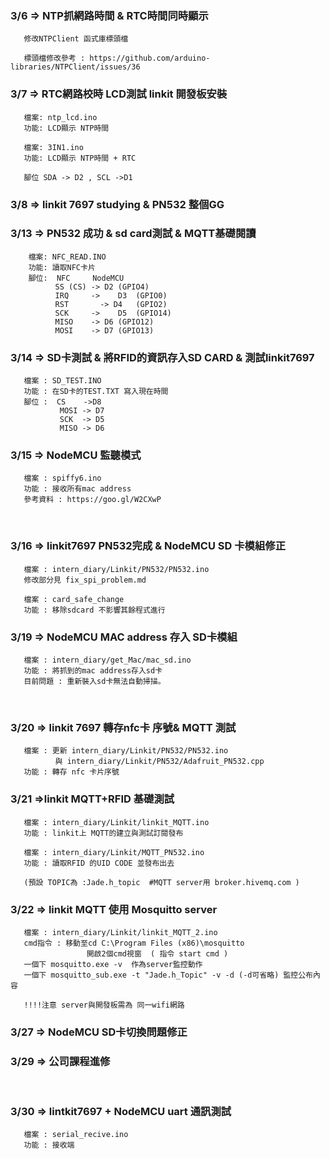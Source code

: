 
### 3/6 => NTP抓網路時間 & RTC時間同時顯示
       修改NTPClient 函式庫標頭檔

       標頭檔修改參考 : https://github.com/arduino-libraries/NTPClient/issues/36

### 3/7 => RTC網路校時 LCD測試 linkit 開發板安裝

       檔案: ntp_lcd.ino
       功能: LCD顯示 NTP時間
       
       檔案: 3IN1.ino
       功能: LCD顯示 NTP時間 + RTC
       
       腳位 SDA -> D2 , SCL ->D1

### 3/8 => linkit 7697 studying & PN532 整個GG 

### 3/13 => PN532 成功 & sd card測試 & MQTT基礎閱讀
                   
        檔案: NFC_READ.INO
        功能: 讀取NFC卡片
        腳位:  NFC	 NodeMCU
              SS (CS) -> D2	(GPIO4) 
              IRQ     ->	D3	(GPIO0)
              RST	    -> D4	(GPIO2) 
              SCK     ->	D5	(GPIO14)
              MISO    -> D6	(GPIO12)
              MOSI    -> D7	(GPIO13)
              

### 3/14 => SD卡測試 & 將RFID的資訊存入SD CARD & 測試linkit7697

       檔案 : SD_TEST.INO
       功能 : 在SD卡的TEST.TXT 寫入現在時間
       腳位 :  CS    ->D8
               MOSI -> D7
               SCK  -> D5
               MISO -> D6
       
### 3/15 => NodeMCU 監聽模式

       檔案 : spiffy6.ino
       功能 : 接收所有mac address
       參考資料 : https://goo.gl/W2CXwP
        
### 3/16 => linkit7697 PN532完成 & NodeMCU SD 卡模組修正
       
       檔案 : intern_diary/Linkit/PN532/PN532.ino
       修改部分見 fix_spi_problem.md
       
       檔案 : card_safe_change
       功能 : 移除sdcard 不影響其餘程式進行
       

### 3/19 => NodeMCU MAC address 存入 SD卡模組

       檔案 : intern_diary/get_Mac/mac_sd.ino
       功能 : 將抓到的mac address存入sd卡
       目前問題 : 重新裝入sd卡無法自動掃描。
       

### 3/20 => linkit 7697 轉存nfc卡 序號& MQTT 測試
       檔案 : 更新 intern_diary/Linkit/PN532/PN532.ino
              與 intern_diary/Linkit/PN532/Adafruit_PN532.cpp       
       功能 : 轉存 nfc 卡片序號
              
### 3/21 =>linkit MQTT+RFID 基礎測試
       檔案 : intern_diary/Linkit/linkit_MQTT.ino
       功能 : linkit上 MQTT的建立與測試訂閱發布
       
       檔案 : intern_diary/Linkit/MQTT_PN532.ino
       功能 : 讀取RFID 的UID CODE 並發布出去 
       
       (預設 TOPIC為 :Jade.h_topic  #MQTT server用 broker.hivemq.com )

### 3/22 => linkit MQTT 使用 Mosquitto server 
       檔案 : intern_diary/Linkit/linkit_MQTT_2.ino
       cmd指令 : 移動至cd C:\Program Files (x86)\mosquitto
                     開啟2個cmd視窗  ( 指令 start cmd )
       一個下 mosquitto.exe -v  作為server監控動作
       一個下 mosquitto_sub.exe -t "Jade.h_Topic" -v -d (-d可省略) 監控公布內容
       
       !!!!注意 server與開發板需為 同一wifi網路


### 3/27 => NodeMCU SD卡切換問題修正

### 3/29 => 公司課程進修 
       
### 3/30 => lintkit7697 + NodeMCU uart 通訊測試
       檔案 : serial_recive.ino
       功能 : 接收端
       

